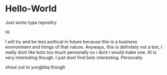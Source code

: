 # Hello-World
Just some typa repositry


Hi

I will try and be less political in future because this is a business environment and things of that nature. 
Anyways, this is definitely not a bot, I really dont like bots too much personally so i dont i would make one. 
AI is very interesting though. 
I just dont find bots interesting. 
Personally

shout out to yungbbq though
